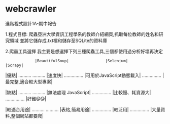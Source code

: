 # webcrawler
進階程式設計1A-期中報告

1.程式目標:
爬蟲亞洲大學資訊工程學系的教師介紹網頁,抓取每位教師的姓名和研究領域
並將它儲存成.txt檔和儲存至SQLite的資料庫

2.爬蟲工具選擇
我主要是想選擇下列三種爬蟲工具,三個都使用過分析好壞再決定

                 |BeautifulSoup|                |Selenium|               |Scrapy|
|優點|    ..........  ..........       |速度快|      ...............          |可用於JavaScript動態載入|    ............... |最完整,適合較大型專案|

|缺點|     ..........   ..........     |無法處理 JavaScript|      ...............          |比較慢、耗資源大|               ...............       |好難@@|
 
|較適合用途|    ..........  ..........     |表格,簡易用途|         ...............                  |較泛用|                ...............        |大量資料,整個網站都要爬|
